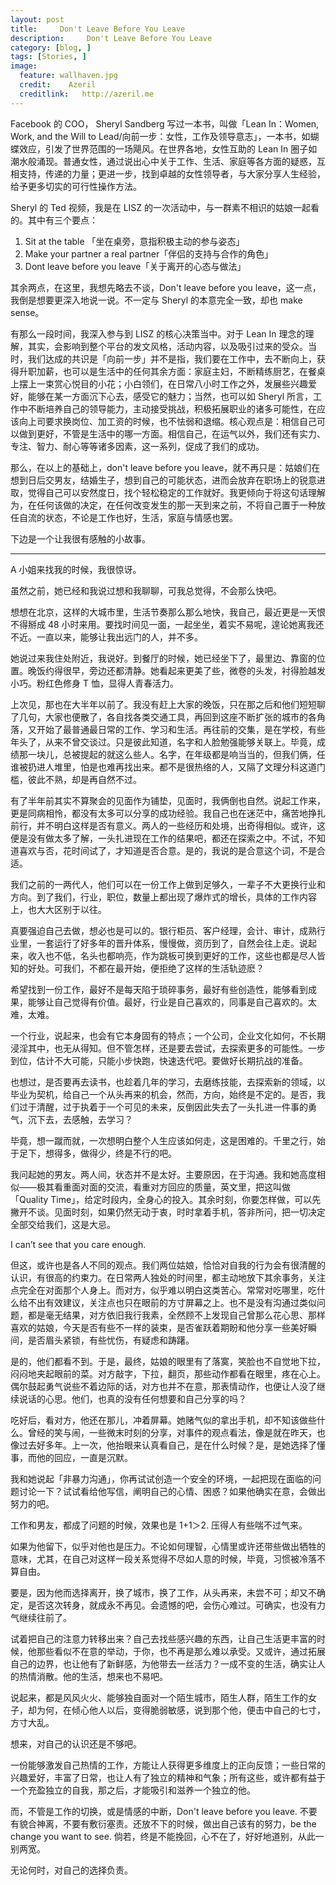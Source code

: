```yaml
---
layout: post  
title:     Don't Leave Before You Leave
description:     Don't Leave Before You Leave
category: [blog, ]  
tags: [Stories, ]  
image:
  feature: wallhaven.jpg
  credit:    Azeril
  creditlink:   http://azeril.me
---
```


Facebook 的 COO， Sheryl Sandberg 写过一本书，叫做「Lean In：Women, Work, and the Will to Lead/向前一步：女性，工作及领导意志」，一本书，如蝴蝶效应，引发了世界范围的一场飓风。在世界各地，女性互助的 Lean In 圈子如潮水般涌现。普通女性，通过说出心中关于工作、生活、家庭等各方面的疑惑，互相支持，传递的力量；更进一步，找到卓越的女性领导者，与大家分享人生经验，给予更多切实的可行性操作方法。

Sheryl 的 Ted 视频，我是在 LISZ 的一次活动中，与一群素不相识的姑娘一起看的。其中有三个要点：

1. Sit at the table 「坐在桌旁，意指积极主动的参与姿态」
2. Make your partner a real partner「伴侣的支持与合作的角色」
3. Dont leave before you leave「关于离开的心态与做法」

其余两点，在这里，我想先略去不谈，Don't leave before you leave，这一点，我倒是想要更深入地说一说。不一定与 Sheryl 的本意完全一致，却也 make sense。

有那么一段时间，我深入参与到 LISZ 的核心决策当中。对于 Lean In 理念的理解，其实，会影响到整个平台的发文风格，活动内容，以及吸引过来的受众。当时，我们达成的共识是「向前一步」并不是指，我们要在工作中，去不断向上，获得升职加薪，也可以是生活中的任何其余方面：家庭主妇，不断精练厨艺，在餐桌上摆上一束赏心悦目的小花；小白领们，在日常八小时工作之外，发展些兴趣爱好，能够在某一方面沉下心去，感受它的魅力；当然，也可以如 Sheryl 所言，工作中不断培养自己的领导能力，主动接受挑战，积极拓展职业的诸多可能性，在应该向上司要求换岗位、加工资的时候，也不怯弱和退缩。核心观点是：相信自己可以做到更好，不管是生活中的哪一方面。相信自己，在运气以外，我们还有实力、专注、智力、耐心等等诸多因素，这一系列，促成了我们的成功。

那么，在以上的基础上，don't leave before you leave，就不再只是：姑娘们在想到日后交男友，结婚生子，想到自己的可能状态，进而会放弃在职场上的锐意进取，觉得自己可以安然度日，找个轻松稳定的工作就好。我更倾向于将这句话理解为，在任何该做的决定，在任何改变发生的那一天到来之前，不将自己置于一种放任自流的状态，不论是工作也好，生活，家庭与情感也罢。

下边是一个让我很有感触的小故事。

*** 

A 小姐来找我的时候，我很惊讶。

虽然之前，她已经和我说过想和我聊聊，可我总觉得，不会那么快吧。

想想在北京，这样的大城市里，生活节奏那么那么地快，我自己，最近更是一天恨不得掰成 48 小时来用。要找时间见一面，一起坐坐，着实不易呢，遑论她离我还不近。一直以来，能够让我出远门的人，并不多。

她说过来我住处附近，我说好。到餐厅的时候，她已经坐下了，最里边、靠窗的位置。晚饭约得很早，旁边还都清静。她看起来更美了些，微卷的头发，衬得脸越发小巧。粉红色修身 T 恤，显得人青春活力。

上次见，那也在大半年以前了。我没有赶上大家的晚饭，只在那之后和他们短短聊了几句，大家也便散了，各自找各类交通工具，再回到这座不断扩张的城市的各角落，又开始了最普通最日常的工作、学习和生活。再往前的交集，是在学校，有些年头了，从来不曾交谈过。只是彼此知道，名字和人脸勉强能够关联上。毕竟，成绩那一块儿，总被提起的就这么些人。名字，在年级都是响当当的，但我们俩，任谁被扔进人堆里，怕是也难再找出来。都不是很热络的人，又隔了文理分科这道门槛，彼此不熟，却是再自然不过。

有了半年前其实不算聚会的见面作为铺垫，见面时，我俩倒也自然。说起工作来，更是同病相怜，都没有太多可以分享的成功经验。我自己也在迷茫中，痛苦地挣扎前行，并不明白这样是否有意义。两人的一些经历和处境，出奇得相似。或许，这便是没有做太多了解，一头扎进现在工作的结果吧，都还在探索之中。不试，不知道喜欢与否，花时间试了，才知道是否合意。是的，我说的是合意这个词，不是合适。

我们之前的一两代人，他们可以在一份工作上做到足够久，一辈子不大更换行业和方向。到了我们，行业，职位，数量上都出现了爆炸式的增长，具体的工作内容上，也大大区别于以往。

真要强迫自己去做，想必也是可以的。银行柜员、客户经理，会计、审计，成熟行业里，一套运行了好多年的晋升体系，慢慢做，资历到了，自然会往上走。说起来，收入也不低，名头也都响亮，作为跳板可换到更好的工作，这些也都是尽人皆知的好处。可我们，不都在最开始，便拒绝了这样的生活轨迹麽？

希望找到一份工作，最好不是每天陷于琐碎事务，最好有些创造性，能够看到成果，能够让自己觉得有价值。最好，行业是自己喜欢的，同事是自己喜欢的。太难，太难。

一个行业，说起来，也会有它本身固有的特点；一个公司，企业文化如何，不长期浸淫其中，也无从得知。但不管怎样，还是要去尝试，去探索更多的可能性。一步到位，估计不大可能，只能小步快跑，快速迭代吧。要做好长期抗战的准备。

也想过，是否要再去读书，也趁着几年的学习，去磨练技能，去探索新的领域，以毕业为契机，给自己一个从头再来的机会，然而，方向，始终是不定的。是否，我们过于清醒，过于执着于一个可见的未来，反倒因此失去了一头扎进一件事的勇气，沉下去，去感触，去学习？

毕竟，想一蹴而就，一次想明白整个人生应该如何走，这是困难的。千里之行，始于足下，想得多，做得少，终是不行的吧。

我问起她的男友。两人间，状态并不是太好。主要原因，在于沟通。我和她高度相似——极其看重面对面的交流，看重对方回应的质量，英文里，把这叫做「Quality Time」，给定时段内，全身心的投入。其余时刻，你要怎样做，可以先撇开不谈。见面时刻，如果仍然无动于衷，时时拿着手机，答非所问，把一切决定全部交给我们，这是大忌。

I can’t see that you care enough.

但这，或许也是各人不同的观点。我们两位姑娘，恰恰对自我的行为会有很清醒的认识，有很高的约束力。在日常两人独处的时间里，都主动地放下其余事务，关注点完全在对面那个人身上。而对方，似乎难以明白这类苦心。常常对吃哪里，吃什么给不出有效建议，关注点也只在眼前的方寸屏幕之上。也不是没有沟通过类似问题，都是毫无结果，对方依旧我行我素，全然顾不上发现自己曾那么花心思、那样喜欢的姑娘，今天是否有些不一样的装束，是否雀跃着期盼和他分享一些美好瞬间，是否眉头紧锁，有些忧伤，有疑虑和踌躇。

是的，他们都看不到。于是，最终，姑娘的眼里有了落寞，笑脸也不自觉地下拉，闷闷地夹起眼前的菜。对方敲字，下拉，翻页，那些动作都看在眼里，疼在心上。偶尔鼓起勇气说些不着边际的话，对方也并不在意，那表情动作，也便让人没了继续说话的心思。他们，也真的没有任何想要和自己分享的吗？

吃好后，看对方，他还在那儿，冲着屏幕。她赌气似的拿出手机，却不知该做些什么。曾经的笑与闹，一些微末时刻的分享，对事件的观点看法，像是就在昨天，也像过去好多年。上一次，他抬眼来认真看自己，是在什么时候？是，是她选择了懂事，而他的回应，一直是沉默。

我和她说起「非暴力沟通」，你再试试创造一个安全的环境，一起把现在面临的问题讨论一下？试试看给他写信，阐明自己的心情、困惑？如果他确实在意，会做出努力的吧。

工作和男友，都成了问题的时候，效果也是 1+1＞2. 压得人有些喘不过气来。

如果为他留下，似乎对他也是压力。不论如何理智，心情里或许还带些做出牺牲的意味，尤其，在自己对这样一段关系觉得不尽如人意的时候，毕竟，习惯被冷落不算自由。

要是，因为他而选择离开，换了城市，换了工作，从头再来，未尝不可；却又不确定，是否这次转身，就成永不再见。会遗憾的吧，会伤心难过。可确实，也没有力气继续往前了。

试着把自己的注意力转移出来？自己去找些感兴趣的东西，让自己生活更丰富的时候，他那些看似不在意的举动，于你，也不再是那么难以承受。又或许，通过拓展自己的边界，也让他有了新鲜感，为他带去一丝活力？一成不变的生活，确实让人的热情消散。他的生活，想来也不易吧。

说起来，都是风风火火、能够独自面对一个陌生城市，陌生人群，陌生工作的女子，却为何，在倾心他人以后，变得脆弱敏感，说到那个他，便击中自己的七寸，方寸大乱。

想来，对自己的认识还是不够吧。

一份能够激发自己热情的工作，方能让人获得更多维度上的正向反馈；一些日常的兴趣爱好，丰富了日常，也让人有了独立的精神和气象；所有这些，或许都有益于一个充盈独立的自我，那之后，才能吸引和滋养一个独立的他。

而，不管是工作的切换，或是情感的中断，Don't leave before you leave. 不要有貌合神离，不要有敷衍塞责。还放不下的时候，做出自己该有的努力，be the change you want to see. 倘若，终是不能挽回，心不在了，好好地道别，从此一别两宽。

无论何时，对自己的选择负责。